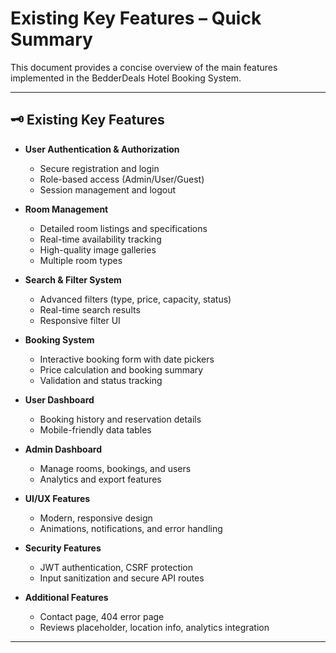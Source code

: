 # Existing Key Features – Quick Summary

This document provides a concise overview of the main features implemented in the BedderDeals Hotel Booking System.

---

## 🗝️ Existing Key Features

- **User Authentication & Authorization**
  - Secure registration and login
  - Role-based access (Admin/User/Guest)
  - Session management and logout

- **Room Management**
  - Detailed room listings and specifications
  - Real-time availability tracking
  - High-quality image galleries
  - Multiple room types

- **Search & Filter System**
  - Advanced filters (type, price, capacity, status)
  - Real-time search results
  - Responsive filter UI

- **Booking System**
  - Interactive booking form with date pickers
  - Price calculation and booking summary
  - Validation and status tracking

- **User Dashboard**
  - Booking history and reservation details
  - Mobile-friendly data tables

- **Admin Dashboard**
  - Manage rooms, bookings, and users
  - Analytics and export features

- **UI/UX Features**
  - Modern, responsive design
  - Animations, notifications, and error handling

- **Security Features**
  - JWT authentication, CSRF protection
  - Input sanitization and secure API routes

- **Additional Features**
  - Contact page, 404 error page
  - Reviews placeholder, location info, analytics integration

---